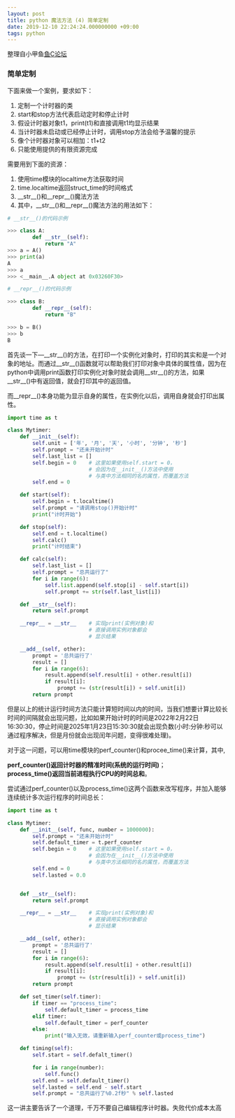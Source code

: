 ```yaml
---
layout: post
title: python 魔法方法 (4) 简单定制
date: 2019-12-10 22:24:24.000000000 +09:00
tags: python
---
```


整理自小甲鱼[鱼C论坛](https://fishc.com.cn/)

### 简单定制

下面来做一个案例，要求如下：

1. 定制一个计时器的类
2. start和stop方法代表启动定时和停止计时
3. 假设计时器对象t1，print(t1)和直接调用t1均显示结果
4. 当计时器未启动或已经停止计时，调用stop方法会给予温馨的提示
5. 像个计时器对象可以相加：t1+t2
6. 只能使用提供的有限资源完成

需要用到下面的资源：

1. 使用time模块的localtime方法获取时间
2. time.localtime返回struct\_time的时间格式
3. \_\_str\_\_()和\_\_repr\_\_()魔法方法
4. 其中，\_\_str\_\_()和\_\_repr\_\_()魔法方法的用法如下：

```python
# __str__()的代码示例

>>> class A:
        def __str__(self):
            return "A"
>>> a = A()
>>> print(a)
A
>>> a
>>> <__main__.A object at 0x03260F30>

# __repr__()的代码示例

>>> class B:
        def __repr__(self):
            return "B"

>>> b = B()
>>> b
B
```

首先谈一下—\_\_str\_\_()的方法，在打印一个实例化对象时，打印的其实和是一个对象的地址。而通过\_\_str\_\_()函数就可以帮助我们打印对象中具体的属性值，因为在python中调用print函数打印实例化对象时就会调用\_\_str\_\_()的方法，如果\_\_str\_\_()中有返回值，就会打印其中的返回值。

而\_\_repr\_\_()本身功能为显示自身的属性，在实例化以后，调用自身就会打印出属性。

```python
import time as t

class Mytimer:
    def __init__(self):
        self.unit = ['年', '月', '天', '小时', '分钟', '秒']
        self.prompt = "还未开始计时"
        self.last_list = []
        self.begin = 0    # 这里如果使用self.start = 0，
                          # 会因为在__init__()方法中使用
                          # 与类中方法相同的名的属性，而覆盖方法
        self.end = 0

    def start(self):
        self.begin = t.localtime()
        self.prompt = "请调用stop()开始计时"
        print("计时开始")

    def stop(self):
        self.end = t.localtime()
        self.calc()
        print("计时结束")

    def calc(self):
        self.last_list = []
        self.prompt = "总共运行了"
        for i in range(6):
            self.list.append(self.stop[i] - self.start[i])
            self.prompt += str(self.last_list[i])

    def __str__(self):
        return self.prompt

    __repr__ = __str__    # 实现print(实例对象)和
                          # 直接调用实例对象都会
                          # 显示结果

    __add__(self, other):
        prompt = '总共运行了'
        result = []
        for i in range(6):
            result.append(self.result[i] + other.result[i])
            if result[i]:
                prompt += (str(result[i]) + self.unit[i])
        return prompt
```
但是以上的统计运行时间方法只能计算短时间以内的时间，当我们想要计算比较长时间的间隔就会出现问题，比如如果开始计时的时间是2022年2月22日16:30:30，停止时间是2025年1月23日15:30:30就会出现负数(小时:分钟:秒可以通过程序解决，但是月份就会出现闰年问题，变得很难处理)。

对于这一问题，可以用time模块的perf\_counter()和procee\_time()来计算，其中, <br>

**perf\_counter()返回计时器的精准时间(系统的运行时间)**；<br>
**process\_time()返回当前进程执行CPU的时间总和**。

尝试通过perf\_counter()以及process\_time()这两个函数来改写程序，并加入能够连续统计多次运行程序的时间总长：


```python
import time as t

class Mytimer:
    def __init__(self, func, number = 1000000):
        self.prompt = "还未开始计时"
        self.default_timer = t.perf_counter
        self.begin = 0    # 这里如果使用self.start = 0，
                          # 会因为在__init__()方法中使用
                          # 与类中方法相同的名的属性，而覆盖方法
        self.end = 0
        self.lasted = 0.0


    def __str__(self):
        return self.prompt

    __repr__ = __str__    # 实现print(实例对象)和
                          # 直接调用实例对象都会
                          # 显示结果

    __add__(self, other):
        prompt = '总共运行了'
        result = []
        for i in range(6):
            result.append(self.result[i] + other.result[i])
            if result[i]:
                prompt += (str(result[i]) + self.unit[i])
        return prompt

    def set_timer(self.timer):
        if timer == "process_time":
            self.default_timer = process_time
        elif timer:
            self.default_timer = perf_counter
        else:
            print("输入无效，请重新输入perf_counter或process_time")

    def timing(self):
        self.start = self.defalt_timer()

        for i in range(number):
            self.func()
        self.end = self.default_timer()
        self.lasted = self.end - self.start
        self.prompt = "总共运行了%0.2f秒" % self.lasted
```

这一讲主要告诉了一个道理，千万不要自己编辑程序计时器。失败代价成本太高





